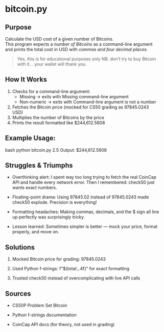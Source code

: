 # bitcoin.py 

## Purpose
Calculate the USD cost of a given number of Bitcoins.  
This program expects a *number of Bitcoins* as a command-line argument and prints the total cost in USD with *commas and four decimal places*.  

> Yes, this is for educational purposes only NB. don’t try to buy Bitcoin with it… your wallet will thank you.



## How It Works
1. Checks for a command-line argument:
   - Missing -> exits with Missing command-line argument
   - Non-numeric -> exits with Command-line argument is not a number
2. Fetches the Bitcoin price (mocked for CS50 grading as 97845.0243 USD)
3. Multiplies the number of Bitcoins by the price
4. Prints the result formatted like $244,612.5608

## Example Usage:

bash
python bitcoin.py 2.5
Output: $244,612.5608


## Struggles & Triumphs 
- Overthinking alert: I spent way too long trying to fetch the real CoinCap API and handle every network error. Then I remembered:   check50 just wants exact numbers.

- Floating-point drama: Using 97845.02 instead of 97845.0243 made check50 explode. Precision is everything!

- Formatting headaches: Making commas, decimals, and the $ sign all line up perfectly was surprisingly tricky.

- Lesson learned: Sometimes simpler is better — mock your price, format properly, and move on.

## Solutions
1. Mocked Bitcoin price for grading: 97845.0243

2. Used Python f-strings: f"${total:,.4f}" for exact formatting

3. Trusted check50 instead of overcomplicating with live API calls

## Sources 
- CS50P Problem Set  Bitcoin

- Python f-strings documentation

- CoinCap API docs (for theory, not used in grading)
